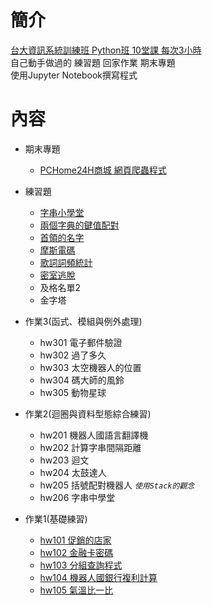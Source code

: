 # 簡介
[台大資訊系統訓練班 Python班 10堂課 每次3小時](https://train.csie.ntu.edu.tw/train/course.php?id=2169)  
自己動手做過的 練習題 回家作業 期末專題  
使用Jupyter Notebook撰寫程式  

# 內容
- 期末專題 
    - [PCHome24H商城 網頁爬蟲程式](PCHome24_Project/)

- 練習題
    - [字串小學堂](exercise/ex102.ipynb)
    - [兩個字典的鍵值配對](exercise/ex202.ipynb)
    - [首領的名字](exercise/ex204.ipynb)
    - [摩斯電碼](exercise/ex205.ipynb)
    - [歌詞詞頻統計](exercise/ex203.ipynb)
    - [密室逃脫](exercise/ex207.ipynb)
    - 及格名單2
    - 金字塔

- 作業3(函式、模組與例外處理)
    - hw301 電子郵件驗證
    - hw302 過了多久
    - hw303 太空機器人的位置
    - hw304 碼大師的風鈴
    - hw305 動物星球

- 作業2(迴圈與資料型態綜合練習)
    - hw201 機器人國語言翻譯機
    - hw202 計算字串間隔距離
    - hw203 迴文
    - hw204 太鼓達人
    - hw205 括號配對機器人 *`使用Stack的觀念`*
    - hw206 字串中學堂

- 作業1(基礎練習)
    - [hw101 促銷的店家](hw1/hw101.ipynb)
    - [hw102 金融卡密碼](hw1/hw102.ipynb)
    - [hw103 分組查詢程式](hw1/hw103.ipynb)
    - [hw104 機器人國銀行複利計算](hw1/hw104.ipynb)
    - [hw105 氣溫比一比](hw1/hw105.ipynb)


